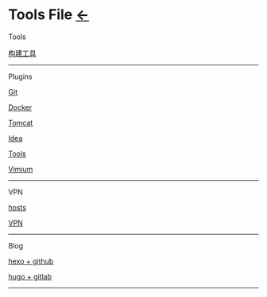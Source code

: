 # Tools File [←](../index.md)

Tools

[构建工具](Build_Tools/index.md)

[]()

[]()

- - -

Plugins

[Git](Git/index.md)

[Docker](Docker.md)

[Tomcat](Tomcat.txt)

[Idea](Idea/index.md)

[Tools](Tools.txt)

[Vimium](Vimium.txt)

- - -

VPN

[hosts](hosts)

[VPN](VPN.md)

- - -

Blog

[hexo + github](https://raw.githubusercontent.com/AmbroseRen/test/master/Doc/Tools/hexo.bat)

[hugo + gitlab](hugo.md)

[]()

- - -



